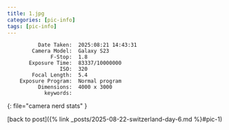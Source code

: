 ```yaml
---
title: 1.jpg
categories: [pic-info]
tags: [pic-info]
---
```


```text
          Date Taken:  2025:08:21 14:43:31
        Camera Model:  Galaxy S23
              F-Stop:  1.8
       Exposure Time:  83337/10000000
                 ISO:  320
        Focal Length:  5.4
    Exposure Program:  Normal program
          Dimensions:  4000 x 3000
            keywords:  
```
{: file="camera nerd stats" }

[back to post]({% link _posts/2025-08-22-switzerland-day-6.md %}#pic-1)
